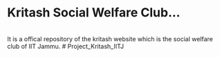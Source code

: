 <h1>Kritash Social Welfare Club...</h1>
<br>
It is a offical repository of the kritash website which is the social welfare club of IIT Jammu.
# Project_Kritash_IITJ
